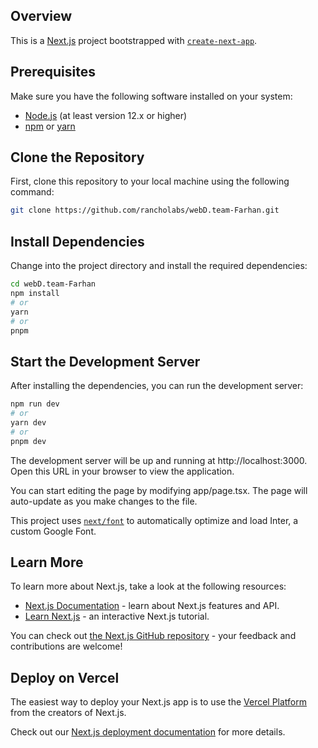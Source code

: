 
## Overview

This is a [Next.js](https://nextjs.org/) project bootstrapped with [`create-next-app`](https://github.com/vercel/next.js/tree/canary/packages/create-next-app).

## Prerequisites

Make sure you have the following software installed on your system:

- [Node.js](https://nodejs.org/en/download/) (at least version 12.x or higher)
- [npm](https://www.npmjs.com/) or [yarn](https://yarnpkg.com/)

## Clone the Repository

First, clone this repository to your local machine using the following command:

```bash
git clone https://github.com/rancholabs/webD.team-Farhan.git
```

## Install Dependencies

Change into the project directory and install the required dependencies:

```bash
cd webD.team-Farhan
npm install
# or
yarn
# or
pnpm
```

## Start the Development Server

After installing the dependencies, you can run the development server:


```bash
npm run dev
# or
yarn dev
# or
pnpm dev
```

The development server will be up and running at http://localhost:3000. Open this URL in your browser to view the application.

You can start editing the page by modifying app/page.tsx. The page will auto-update as you make changes to the file.

This project uses [`next/font`](https://nextjs.org/docs/basic-features/font-optimization) to automatically optimize and load Inter, a custom Google Font.

## Learn More

To learn more about Next.js, take a look at the following resources:

- [Next.js Documentation](https://nextjs.org/docs) - learn about Next.js features and API.
- [Learn Next.js](https://nextjs.org/learn) - an interactive Next.js tutorial.

You can check out [the Next.js GitHub repository](https://github.com/vercel/next.js/) - your feedback and contributions are welcome!

## Deploy on Vercel

The easiest way to deploy your Next.js app is to use the [Vercel Platform](https://vercel.com/new?utm_medium=default-template&filter=next.js&utm_source=create-next-app&utm_campaign=create-next-app-readme) from the creators of Next.js.

Check out our [Next.js deployment documentation](https://nextjs.org/docs/deployment) for more details.
